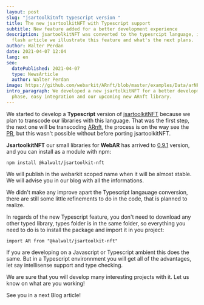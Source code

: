 ```yaml
---
layout: post
slug: "jsartoolkitnft typescript version "
title: The new jsartoolkitNFT with Typescript support
subtitle: New feature added for a better development experience
description: jsartoolkitNFT was converted to the typesrcipt language, in this
  flash article we illustrate this feature and what's the next plans.
author: Walter Perdan
date: 2021-04-07 12:04
lang: en
seo:
  datePublished: 2021-04-07
  type: NewsArticle
  author: Walter Perdan
image: https://github.com/webarkit/ARnft/blob/master/examples/Data/arNFT-logo.gif
intro_paragraph: We developed a new jsartolkitNFT for a better development
  phase, easy integration and our upcoming new ARnft library.
---
```

We started to develop a **Typescript** version of [jsartoolkitNFT](https://github.com/webarkit/jsartoolkitNFT)  because we plan to transcode our libraries with this language. That was the first step, the next one will be transcoding [ARnft](https://github.com/webarkit/ARnft), the process is on the way see the [PR](https://github.com/webarkit/ARnft/pull/158), but this wasn't possible without before porting  jsartoolkitNFT. 

**JsartoolkitNFT** our small libraries for **WebAR** has arrived to [0.9.1](https://github.com/webarkit/jsartoolkitNFT/releases/tag/0.9.1) version, and you can install as a module with npm:

`npm install @kalwalt/jsartoolkit-nft`

We will publish in the webarkit scoped name when it will be almost stable. We will advise you in our blog with all the informations.

We didn't make any improve apart the Typescript langauage conversion, there are still some little refinements to do in the code, that is planned to realize.

In regards of the new Typescript feature, you don't need to download any other typed library, types folder is in the same folder, so everything you need to do is to install the package and import it in you project:

`import AR from "@kalwalt/jsartoolkit-nft"`

If you are developing on a Javascript or Typescript ambient this does the same. But in a Typescript environnment you will get all of the advantages, let say intellisense support and type checking. 

We are sure that you will develop many interesting projects with it. Let us know on what are you working!

See you in a next Blog article!